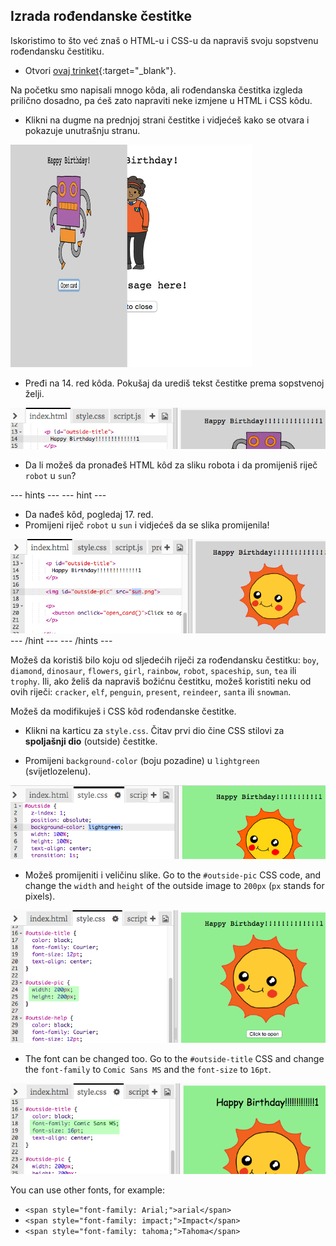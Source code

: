 ## Izrada rođendanske čestitke

Iskoristimo to što već znaš o HTML-u i CSS-u da napraviš svoju sopstvenu rođendansku čestitiku.

+ Otvori [ovaj trinket](http://jumpto.cc/web-card){:target="_blank"}.

Na početku smo napisali mnogo kôda, ali rođendanska čestitka izgleda prilično dosadno, pa ćeš zato napraviti neke izmjene u HTML i CSS kôdu.

+ Klikni na dugme na prednjoj strani čestitke i vidjećeš kako se otvara i pokazuje unutrašnju stranu.

![screenshot](images/birthday-click.png)

+ Pređi na 14. red kôda. Pokušaj da urediš tekst čestitke prema sopstvenoj želji.

![screenshot](images/birthday-card-html.png)

+ Da li možeš da pronađeš HTML kôd za sliku robota i da promijeniš riječ `robot` u `sun`?

\--- hints \--- \--- hint \---

+ Da nađeš kôd, pogledaj 17. red.
+ Promijeni riječ `robot` u `sun` i vidjećeš da se slika promijenila!

![screenshot](images/birthday-card-sun.png) \--- /hint \--- \--- /hints \---

Možeš da koristiš bilo koju od sljedećih riječi za rođendansku čestitku: `boy`, `diamond`, `dinosaur`, `flowers`, `girl`, `rainbow`, `robot`, `spaceship`, `sun`, `tea` ili `trophy`. Ili, ako želiš da napraviš božićnu čestitku, možeš koristiti neku od ovih riječi: `cracker`, `elf`, `penguin`, `present`, `reindeer`, `santa` ili `snowman`.

Možeš da modifikuješ i CSS kôd rođendanske čestitke.

+ Klikni na karticu za `style.css`. Čitav prvi dio čine CSS stilovi za **spoljašnji dio** (outside) čestitke.

+ Promijeni `background-color` (boju pozadine) u `lightgreen` (svijetlozelenu).

![screenshot](images/birthday-card-outside.png)

+ Možeš promijeniti i veličinu slike. Go to the `#outside-pic` CSS code, and change the `width` and `height` of the outside image to `200px` (`px` stands for pixels).

![screenshot](images/birthday-card-size.png)

+ The font can be changed too. Go to the `#outside-title` CSS and change the `font-family` to `Comic Sans MS` and the `font-size` to `16pt`.

![screenshot](images/birthday-card-font.png)

You can use other fonts, for example:

+ `<span style="font-family: Arial;">arial</span>`
+ `<span style="font-family: impact;">Impact</span>`
+ `<span style="font-family: tahoma;">Tahoma</span>`